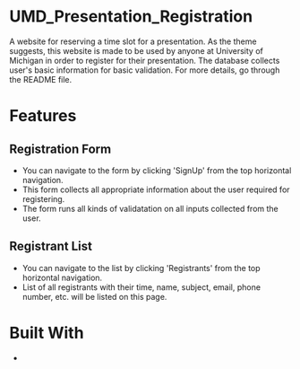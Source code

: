 # UMD_Presentation_Registration
 A website for reserving a time slot for a presentation. As the theme suggests, this website is made to be used by anyone at University of Michigan in order to register for their presentation. The database collects user's basic information for basic validation. For more details, go through the README file.
# Features
 ## Registration Form
  * You can navigate to the form by clicking 'SignUp' from the top horizontal navigation. 
  * This form collects all appropriate information about the user required for registering. 
  * The form runs all kinds of validatation on all inputs collected from the user. 
 ## Registrant List
  * You can navigate to the list by clicking 'Registrants' from the top horizontal navigation. 
  * List of all registrants with their time, name, subject, email, phone number, etc. will be listed on this page.
  
# Built With
  * 
